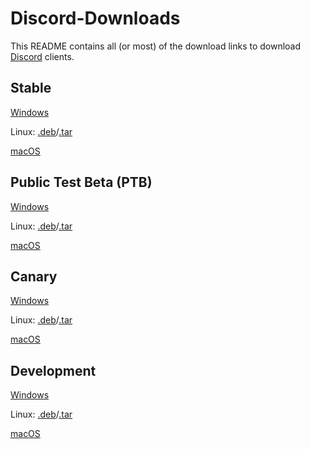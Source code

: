 # Discord-Downloads
This README contains all (or most) of the download links to download [Discord](https://discord.com) clients.

## Stable
[Windows](https://discord.com/api/download?platform=win)

Linux: [.deb](https://discord.com/api/download?platform=linux)/[.tar](https://discord.com/api/download?platform=linux&format=tar.gz)

[macOS](https://discord.com/api/download?platform=osx)

## Public Test Beta (PTB)
[Windows](https://discord.com/api/download/ptb?platform=win)

Linux: [.deb](https://discord.com/api/download/ptb?platform=linux)/[.tar](https://discord.com/api/download/ptb?platform=linux&format=tar.gz)

[macOS](https://discord.com/api/download/ptb?platform=osx)

## Canary
[Windows](https://discord.com/api/download/canary?platform=win)

Linux: [.deb](https://discord.com/api/download/canary?platform=linux)/[.tar](https://discord.com/api/download/canary?platform=linux&format=tar.gz)

[macOS](https://discord.com/api/download/canary?platform=osx)

## Development
[Windows](https://discord.com/api/download/development?platform=win)

Linux: [.deb](https://discord.com/api/download/development?platform=linux)/[.tar](https://discord.com/api/download/development?platform=linux&format=tar.gz)

[macOS](https://discord.com/api/download/development?platform=osx)

